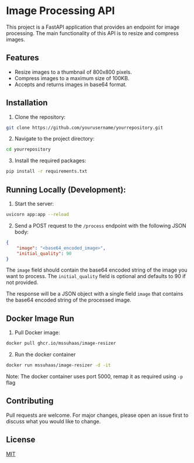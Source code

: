 # Image Processing API

This project is a FastAPI application that provides an endpoint for image processing. The main functionality of this API is to resize and compress images.

## Features

- Resize images to a thumbnail of 800x800 pixels.
- Compress images to a maximum size of 100KB.
- Accepts and returns images in base64 format.

## Installation

1. Clone the repository:
```bash
git clone https://github.com/yourusername/yourrepository.git
```

2. Navigate to the project directory:
```bash
cd yourrepository
```

3. Install the required packages:
```bash
pip install -r requirements.txt
```

## Running Locally (Development):

1. Start the server:
```bash
uvicorn app:app --reload
```

2. Send a POST request to the `/process` endpoint with the following JSON body:
```json
{
    "image": "<base64_encoded_image>",
    "initial_quality": 90
}
```

The `image` field should contain the base64 encoded string of the image you want to process. The `initial_quality` field is optional and defaults to 90 if not provided.

The response will be a JSON object with a single field `image` that contains the base64 encoded string of the processed image.

## Docker Image Run

1. Pull Docker image:
```bash
docker pull ghcr.io/mssuhaas/image-resizer
```

2. Run the docker container 
```bash
docker run mssuhaas/image-resizer -d -it
```
Note: The docker container uses port 5000, remap it as required using `-p` flag

## Contributing

Pull requests are welcome. For major changes, please open an issue first to discuss what you would like to change.

## License

[MIT](https://choosealicense.com/licenses/mit/)
